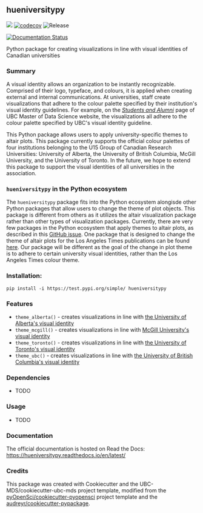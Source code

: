 ## hueniversitypy

![](https://github.com/UBC-MDS/hueniversitypy/workflows/build/badge.svg) [![codecov](https://codecov.io/gh/UBC-MDS/hueniversitypy/branch/master/graph/badge.svg)](https://codecov.io/gh/UBC-MDS/hueniversitypy) ![Release](https://github.com/UBC-MDS/hueniversitypy/workflows/Release/badge.svg)

[![Documentation Status](https://readthedocs.org/projects/hueniversitypy/badge/?version=latest)](https://hueniversitypy.readthedocs.io/en/latest/?badge=latest)

Python package for creating visualizations in line with visual identities of Canadian universities

### Summary

A visual identity allows an organization to be instantly recognizable. Comprised of their logo, typeface, and colours, it is applied when creating external and internal communications. At universities, staff create visualizations that adhere to the colour palette specified by their institution's visual identity guidelines. For example, on the [*Students and Alumni*](https://masterdatascience.ubc.ca/why-ubc/students-alumni) page of UBC Master of Data Science website, the visualizations all adhere to the colour palette specified by UBC's visual identity guideline. 

This Python package allows users to apply university-specific themes to altair plots. This package currently supports the official colour palettes of four institutions belonging to the U15 Group of Canadian Research Universities: University of Alberta, the University of British Columbia, McGill University, and the University of Toronto. In the future, we hope to extend this package to support the visual identities of all universities in the association.

### `hueniversitypy` in the Python ecosystem

The `hueniversitypy` package fits into the Python ecosystem alongisde other Python packages that allow users to change the theme of plot objects. This package is different from others as it utilizes the altair visualization package rather than other types of visualization packages. Currently, there are very few packages in the Python ecosystem that apply themes to altair plots, as described in this [GitHub issue]( https://github.com/altair-viz/altair/issues/1333). One package that is designed to change the theme of altair plots for the Los Angeles Times publications can be found [here](https://github.com/datadesk/altair-latimes). Our package will be different as the goal of the change in plot theme is to adhere to certain university visual identities, rather than the Los Angeles Times colour theme.  

### Installation:

```
pip install -i https://test.pypi.org/simple/ hueniversitypy
```

### Features
- `theme_alberta()` - creates visualizations in line with [the University of Alberta's visual identity](https://www.ualberta.ca/toolkit/visual-identity/our-colours)
- `theme_mcgill()` - creates visualizations in line with [McGill University's visual identity](https://mcgill.ca/visual-identity/visual-identity-guide#mcgilllogo)
- `theme_toronto()` - creates visualizations in line with [the University of Toronto's visual identity](https://www.utm.utoronto.ca/communications/sites/files/communications/public/shared/UofT%20Style%20Guide%20%2B%20Boundless%20Guide%20Feb%202012.pdf)
- `theme_ubc()` - creates visualizations in line with [the University of British Columbia's visual identity](https://brand.ubc.ca/guidelines/downloads/ubc-colour-and-fonts/)

### Dependencies

- TODO

### Usage

- TODO

### Documentation
The official documentation is hosted on Read the Docs: <https://hueniversitypy.readthedocs.io/en/latest/>

### Credits
This package was created with Cookiecutter and the UBC-MDS/cookiecutter-ubc-mds project template, modified from the [pyOpenSci/cookiecutter-pyopensci](https://github.com/pyOpenSci/cookiecutter-pyopensci) project template and the [audreyr/cookiecutter-pypackage](https://github.com/audreyr/cookiecutter-pypackage).
